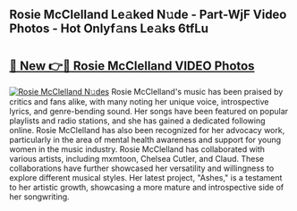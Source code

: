 ## Rosie McClelland Le𝚊ked N𝚞de - Part-WjF Video Photos - Hot Onlyf𝚊ns Le𝚊ks 6tfLu

# <h2><a href="http://ab55732.deff.icu/?id=Rosie+McClelland">🔗 New 👉🔴 Rosie McClelland VIDEO Photos</a></h2>

[![Rosie McClelland N𝚞des](https://i.imgur.com/rIISA9y.gif)](http://ab55732.deff.icu/?id=Rosie+McClelland)
Rosie McClelland's music has been praised by critics and fans alike, with many noting her unique voice, introspective lyrics, and genre-bending sound. Her songs have been featured on popular playlists and radio stations, and she has gained a dedicated following online. Rosie McClelland has also been recognized for her advocacy work, particularly in the area of mental health awareness and support for young women in the music industry. Rosie McClelland has collaborated with various artists, including mxmtoon, Chelsea Cutler, and Claud. These collaborations have further showcased her versatility and willingness to explore different musical styles. Her latest project, "Ashes," is a testament to her artistic growth, showcasing a more mature and introspective side of her songwriting.
